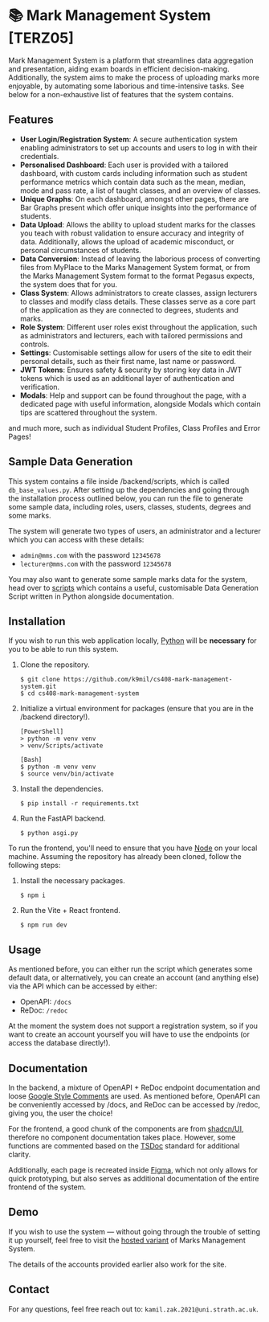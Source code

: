 # 📚 Mark Management System [TERZ05]

Mark Management System is a platform that streamlines data aggregation and presentation, aiding exam boards in efficient decision-making. Additionally, the system aims to make the process of uploading marks more enjoyable, by automating some laborious and time-intensive tasks. See below for a non-exhaustive list of features that the system contains.

## Features

- **User Login/Registration System**: A secure authentication system enabling administrators to set up accounts and users to log in with their credentials.
- **Personalised Dashboard**: Each user is provided with a tailored dashboard, with custom cards including information such as student performance metrics which contain data such as the mean, median, mode and pass rate, a list of taught classes, and an overview of classes.
- **Unique Graphs**: On each dashboard, amongst other pages, there are Bar Graphs present which offer unique insights into the performance of students.
- **Data Upload**: Allows the ability to upload student marks for the classes you teach with robust validation to ensure accuracy and integrity of data. Additionally, allows the upload of academic misconduct, or personal circumstances of students.
- **Data Conversion**: Instead of leaving the laborious process of converting files from MyPlace to the Marks Management System format, or from the Marks Management System format to the format Pegasus expects, the system does that for you.
- **Class System**: Allows administrators to create classes, assign lecturers to classes and modify class details. These classes serve as a core part of the application as they are connected to degrees, students and marks.
- **Role System**: Different user roles exist throughout the application, such as administrators and lecturers, each with tailored permissions and controls.
- **Settings**: Customisable settings allow for users of the site to edit their personal details, such as their first name, last name or password.
- **JWT Tokens**: Ensures safety & security by storing key data in JWT tokens which is used as an additional layer of authentication and verification.
- **Modals**: Help and support can be found throughout the page, with a dedicated page with useful information, alongside Modals which contain tips are scattered throughout the system.

and much more, such as individual Student Profiles, Class Profiles and Error Pages!

## Sample Data Generation

This system contains a file inside /backend/scripts, which is called `db_base_values.py`. After setting up the dependencies and going through the installation process outlined below, you can run the file to generate some sample data, including roles, users, classes, students, degrees and some marks.

The system will generate two types of users, an administrator and a lecturer which you can access with these details:

- `admin@mms.com` with the password `12345678`
- `lecturer@mms.com` with the password `12345678`

You may also want to generate some sample marks data for the system, head over to [scripts](https://github.com/k9mil/cs408-mark-management-system/tree/main/mark-management-system/scripts/data_generation) which contains a useful, customisable Data Generation Script written in Python alongside documentation.

## Installation

If you wish to run this web application locally, [Python](https://www.python.org/) will be **necessary** for you to be able to run this system.

1. Clone the repository.

   ```
   $ git clone https://github.com/k9mil/cs408-mark-management-system.git
   $ cd cs408-mark-management-system
   ```

2. Initialize a virtual environment for packages (ensure that you are in the /backend directory!).

   ```
   [PowerShell]
   > python -m venv venv
   > venv/Scripts/activate

   [Bash]
   $ python -m venv venv
   $ source venv/bin/activate
   ```

3. Install the dependencies.

   ```
   $ pip install -r requirements.txt
   ```

4. Run the FastAPI backend.

   ```
   $ python asgi.py
   ```

To run the frontend, you'll need to ensure that you have [Node](https://nodejs.org/en) on your local machine. Assuming the repository has already been cloned, follow the following steps:

1. Install the necessary packages.

   ```
   $ npm i
   ```

2. Run the Vite + React frontend.
   ```
   $ npm run dev
   ```

## Usage

As mentioned before, you can either run the script which generates some default data, or alternatively, you can create an account (and anything else) via the API which can be accessed by either:

- OpenAPI: `/docs`
- ReDoc: `/redoc`

At the moment the system does not support a registration system, so if you want to create an account yourself you will have to use the endpoints (or access the database directly!).

## Documentation

In the backend, a mixture of OpenAPI + ReDoc endpoint documentation and loose [Google Style Comments](https://google.github.io/styleguide/pyguide.html) are used. As mentioned before, OpenAPI can be conveniently accessed by /docs, and ReDoc can be accessed by /redoc, giving you, the user the choice!

For the frontend, a good chunk of the components are from [shadcn/UI](https://ui.shadcn.com/), therefore no component documentation takes place. However, some functions are commented based on the [TSDoc](https://tsdoc.org/) standard for additional clarity.

Additionally, each page is recreated inside [Figma](https://www.figma.com/), which not only allows for quick prototyping, but also serves as additional documentation of the entire frontend of the system.

## Demo

If you wish to use the system — without going through the trouble of setting it up yourself, feel free to visit the [hosted variant](http://3.8.144.109) of Marks Management System.

The details of the accounts provided earlier also work for the site.

## Contact

For any questions, feel free reach out to: `kamil.zak.2021@uni.strath.ac.uk`.
